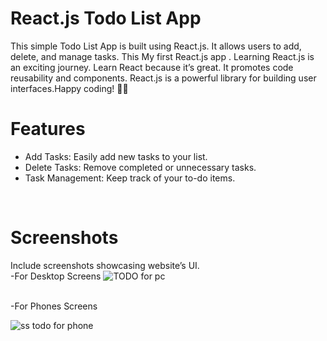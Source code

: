 # React.js Todo List App

This simple Todo List App is built using React.js. It allows users to add, delete, and manage tasks. This My first React.js app . Learning React.js is an exciting journey. Learn React because it’s great.
It promotes code reusability  and components. React.js is a powerful library for building user interfaces.Happy coding! 🚀🌟
<br>

# Features
- Add Tasks: Easily add new tasks to your list.
- Delete Tasks: Remove completed or unnecessary tasks.
- Task Management: Keep track of your to-do items.
 <br>
 
# Screenshots
Include screenshots  showcasing  website’s UI. <br>
-For Desktop Screens
![TODO for pc](https://github.com/Rahul02M/TODO-APP-/assets/133855195/a091d0cb-cb58-4570-bbdc-3bd905f404d6)
<br>
<br>

-For Phones Screens
<br>

![ss todo for phone](https://github.com/Rahul02M/TODO-APP-/assets/133855195/d3547524-2871-4306-be8b-16901f377603)



